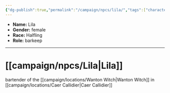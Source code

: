 ```yaml
---
{"dg-publish":true,"permalink":"/campaign/npcs/lila/","tags":["character","npc"],"noteIcon":"","created":"2025-10-26T08:22:10.142-07:00","updated":"2025-10-27T16:37:54.655-07:00"}
---
```



<p><span><ul>
<li dir="auto"><strong>Name:</strong> Lila</li>
<li dir="auto"><strong>Gender:</strong> female</li>
<li dir="auto"><strong>Race:</strong> Halfling</li>
<li dir="auto"><strong>Role:</strong> barkeep</li>
</ul></span></p>

---

# [[campaign/npcs/Lila\|Lila]]
bartender of the [[campaign/locations/Wanton Witch\|Wanton Witch]] in [[campaign/locations/Caer Callidier\|Caer Callidier]] 
